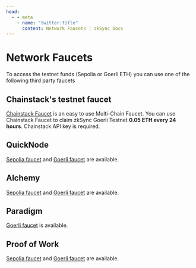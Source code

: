 ```yaml
---
head:
  - - meta
    - name: "twitter:title"
      content: Network Faucets | zkSync Docs
---
```


# Network Faucets

To access the testnet funds (Sepolia or Goerli ETH) you can use one of the following third party faucets

## Chainstack's testnet faucet

[Chainstack Faucet](https://faucet.chainstack.com/zksync-testnet-faucet) is an easy to use Multi-Chain Faucet. You can use Chainstack Faucet to claim zkSync Goerli Testnet **0.05 ETH every 24 hours**. Chainstack API key is required.

## QuickNode

[Sepolia faucet](https://faucet.quicknode.com/ethereum/sepolia) and [Goerli faucet](https://faucet.quicknode.com/ethereum/goerli) are available.

## Alchemy

[Sepolia faucet](https://sepoliafaucet.com/) and [Goerli faucet](https://goerlifaucet.com/) are available.

## Paradigm

[Goerli faucet](https://faucet.paradigm.xyz/) is available.

## Proof of Work

[Sepolia faucet](https://sepolia-faucet.pk910.de/) and [Goerli faucet](https://goerli-faucet.pk910.de/) are available.
